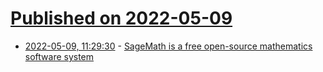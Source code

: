 # [Published on 2022-05-09](index.md)

* [2022-05-09, 11:29:30](https://news.ycombinator.com/item?id=31312858) - [SageMath is a free open-source mathematics software system](https://www.sagemath.org/)
